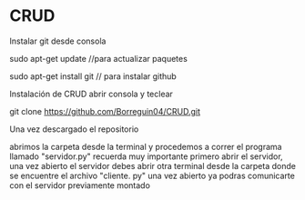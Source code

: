 # CRUD
Instalar git desde consola 

sudo apt-get update //para actualizar paquetes

sudo apt-get install git // para instalar github

Instalación de CRUD abrir consola y teclear

git clone https://github.com/Borreguin04/CRUD.git

Una vez descargado el repositorio

abrimos la carpeta desde la terminal y procedemos a correr el
 programa llamado "servidor.py" recuerda muy importante primero 
 abrir el servidor, una vez abierto el servidor debes abrir otra 
 terminal desde la carpeta donde se encuentre el archivo "cliente.
 py" una vez abierto ya podras comunicarte con el servidor 
 previamente montado



